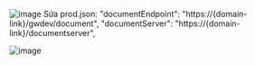 ![image](https://github.com/tungvp29/Document/assets/37463451/1a474a89-eda4-4b70-9e23-101ad7bd40b3)
Sửa prod.json:
"documentEndpoint": "https://{domain-link}/gwdev/document",
"documentServer": "https://{domain-link}/documentserver",

![image](https://github.com/tungvp29/Document/assets/37463451/723673d5-f70e-4b36-96c8-ee409dd03163)
